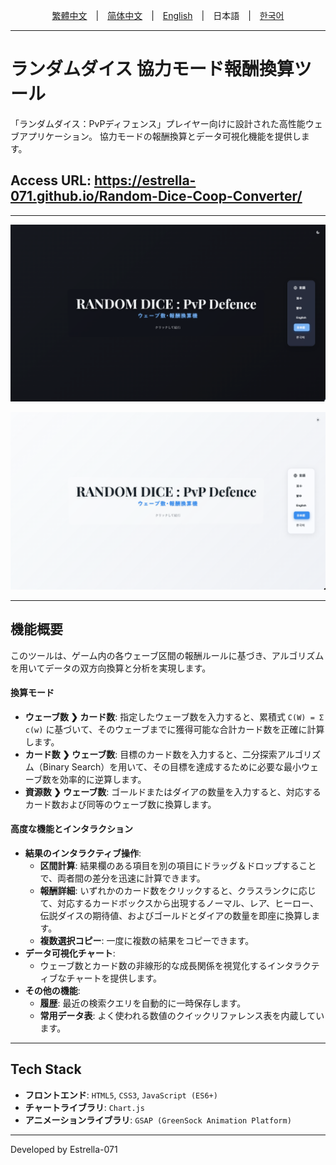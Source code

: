 <div align="center">

[繁體中文](README.zh-TW.md)　|　[简体中文](README.zh-CN.md)　|　[English](README.md)　|　日本語　|　[한국어](README.ko.md)

</div>

---
# ランダムダイス 協力モード報酬換算ツール

「ランダムダイス：PvPディフェンス」プレイヤー向けに設計された高性能ウェブアプリケーション。
協力モードの報酬換算とデータ可視化機能を提供します。
## Access URL: https://estrella-071.github.io/Random-Dice-Coop-Converter/

---
![プロジェクトのスクリーンショット](assets/screenshot_ja01.png)

![プロジェクトのスクリーンショット](assets/screenshot_ja02.png)

---
## 機能概要

このツールは、ゲーム内の各ウェーブ区間の報酬ルールに基づき、アルゴリズムを用いてデータの双方向換算と分析を実現します。

#### **換算モード**
* **ウェーブ数 ❯ カード数**: 指定したウェーブ数を入力すると、累積式 `C(W) = Σ c(w)` に基づいて、そのウェーブまでに獲得可能な合計カード数を正確に計算します。
* **カード数 ❯ ウェーブ数**: 目標のカード数を入力すると、二分探索アルゴリズム（Binary Search）を用いて、その目標を達成するために必要な最小ウェーブ数を効率的に逆算します。
* **資源数 ❯ ウェーブ数**: ゴールドまたはダイアの数量を入力すると、対応するカード数および同等のウェーブ数に換算します。

#### **高度な機能とインタラクション**
* **結果のインタラクティブ操作**:
    * **区間計算**: 結果欄のある項目を別の項目にドラッグ＆ドロップすることで、両者間の差分を迅速に計算できます。
    * **報酬詳細**: いずれかのカード数をクリックすると、クラスランクに応じて、対応するカードボックスから出現するノーマル、レア、ヒーロー、伝説ダイスの期待値、およびゴールドとダイアの数量を即座に換算します。
    * **複数選択コピー**: 一度に複数の結果をコピーできます。
* **データ可視化チャート**:
    * ウェーブ数とカード数の非線形的な成長関係を視覚化するインタラクティブなチャートを提供します。
* **その他の機能**:
    * **履歴**: 最近の検索クエリを自動的に一時保存します。
    * **常用データ表**: よく使われる数値のクイックリファレンス表を内蔵しています。

---
## Tech Stack

* **フロントエンド**: `HTML5`, `CSS3`, `JavaScript (ES6+)`
* **チャートライブラリ**: `Chart.js`
* **アニメーションライブラリ**: `GSAP (GreenSock Animation Platform)`

---
Developed by Estrella-071